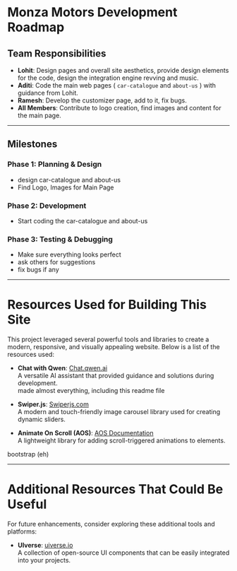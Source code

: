 # Monza Motors Development Roadmap

## Team Responsibilities

- **Lohit**: Design pages and overall site aesthetics, provide design elements for the code, design the integration engine revving and music.
- **Aditi**: Code the main web pages ( `car-catalogue` and `about-us` ) with guidance from Lohit.
- **Ramesh**: Develop the customizer page, add to it, fix bugs.
- **All Members**: Contribute to logo creation, find images and content for the main page.

---

## Milestones

### Phase 1: Planning & Design

- design car-catalogue and about-us
- Find Logo, Images for Main Page

### Phase 2: Development

- Start coding the car-catalogue and about-us

### Phase 3: Testing & Debugging

- Make sure everything looks perfect
- ask others for suggestions
- fix bugs if any

---

# Resources Used for Building This Site

This project leveraged several powerful tools and libraries to create a modern, responsive, and visually appealing website. Below is a list of the resources used:

- **Chat with Qwen**: [Chat.qwen.ai](https://chat.qwen.ai)  
  A versatile AI assistant that provided guidance and solutions during development.\
  made almost everything, including this readme file

- **Swiper.js**: [Swiperjs.com](https://swiperjs.com)  
  A modern and touch-friendly image carousel library used for creating dynamic sliders.

- **Animate On Scroll (AOS)**: [AOS Documentation](https://michalsnik.github.io/aos)  
  A lightweight library for adding scroll-triggered animations to elements.

bootstrap (eh)

---

# Additional Resources That Could Be Useful
For future enhancements, consider exploring these additional tools and platforms:

- **UIverse**: [uiverse.io](https://uiverse.io)  
  A collection of open-source UI components that can be easily integrated into your projects.
